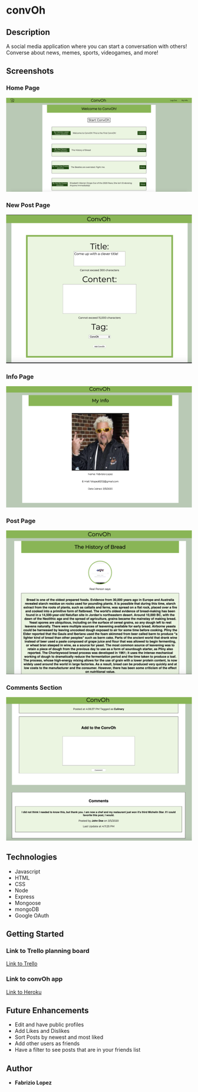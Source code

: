 # convOh

## Description
A social media application where you can start a conversation with others! Converse about news, memes, sports, videogames, and more!

## Screenshots
### Home Page
![Home Page](public/images/home-page.png)
### New Post Page
![Home Page](public/images/new-page.png)
### Info Page
![Home Page](public/images/profile-page.png)
### Post Page
![Home Page](public/images/show-page.png)
### Comments Section
![Home Page](public/images/comments-section.png)

## Technologies
- Javascript
- HTML
- CSS
- Node
- Express
- Mongoose
- mongoDB
- Google OAuth

## Getting Started
### Link to Trello planning board
[Link to Trello](https://trello.com/b/hlNU8aJB/social-media-app)

### Link to convOh app
[Link to Heroku](https://convoh.herokuapp.com)

## Future Enhancements
- Edit and have public profiles
- Add Likes and Dislikes
- Sort Posts by newest and most liked
- Add other users as friends
- Have a filter to see posts that are in your friends list
## Author
- **Fabrizio Lopez**